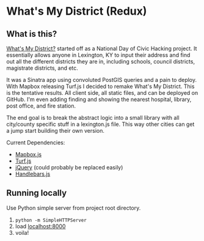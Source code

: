 # What's My District (Redux)

## What is this?

[What's My District?](http://www.whatsmydistrict.org) started off as a National
Day of Civic Hacking project. It essentially allows anyone in Lexington, KY to
input their address and find out all the different districts they are in,
including schools, council districts, magistrate districts, and etc.


It was a Sinatra app using convoluted PostGIS queries and a pain to deploy.
With Mapbox releasing Turf.js I decided to remake What's My District. This
is the tentative results. All client side, all static files, and can be
deployed on GitHub. I'm even adding finding and showing the nearest
hospital, library, post office, and fire station.


The end goal is to break the abstract logic into a small
library with all city/county specific stuff in a lexington.js file. This
way other cities can get a jump start building their own version.

Current Dependencies:

- [Mapbox.js](https://www.mapbox.com/mapbox.js/api/v2.1.5/)
- [Turf.js](http://turfjs.org/)
- [jQuery](https://jquery.com/) (could probably be replaced easily)
- [Handlebars.js](http://handlebarsjs.com/)

## Running locally

Use Python simple server from project root directory.

1. `python -m SimpleHTTPServer`
1. load [localhost:8000](http://localhost:8000)
1. voila!
